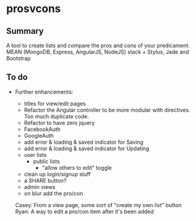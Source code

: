 prosvcons
=========

Summary
-------
A tool to create lists and compare the pros and cons of your predicament. MEAN (MongoDB, Express, AngularJS, NodeJS)
stack + Stylus, Jade and Bootstrap


To do
-----
- Further enhancements:
	- titles for view/edit pages
    - Refactor the Angular controller to be more modular with directives.  Too much duplicate code.
    - Refactor to have zero jquery
    - FacebookAuth
	- GoogleAuth
	- add error & loading & saved indicator for Saving
    - add error & loading & saved indicator for Updating
    - user lists
    	- public lists
    		- "allow others to edit" toggle
    - clean up login/signup stuff
    - a SHARE button?
    - admin views
    - on blur add the pro/con
    
    Casey:
    	From a view page, some sort of "create my own list" button
    Ryan:
    	A way to edit a pro/con item after it's been added